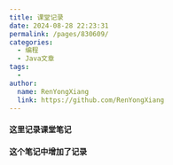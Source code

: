 ```yaml
---
title: 课堂记录
date: 2024-08-28 22:23:31
permalink: /pages/830609/
categories:
  - 编程
  - Java文章
tags:
  - 
author: 
  name: RenYongXiang
  link: https://github.com/RenYongXiang
---
```

 #### 这里记录课堂笔记
#### 这个笔记中增加了记录